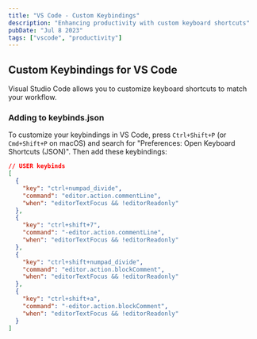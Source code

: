 ```yaml
---
title: "VS Code - Custom Keybindings"
description: "Enhancing productivity with custom keyboard shortcuts"
pubDate: "Jul 8 2023"
tags: ["vscode", "productivity"]
---
```


## Custom Keybindings for VS Code

Visual Studio Code allows you to customize keyboard shortcuts to match your workflow.

### Adding to keybinds.json

To customize your keybindings in VS Code, press `Ctrl+Shift+P` (or `Cmd+Shift+P` on macOS) and search for "Preferences: Open Keyboard Shortcuts (JSON)". Then add these keybindings:

```json
// USER keybinds
[
  {
    "key": "ctrl+numpad_divide",
    "command": "editor.action.commentLine",
    "when": "editorTextFocus && !editorReadonly"
  },
  {
    "key": "ctrl+shift+7",
    "command": "-editor.action.commentLine",
    "when": "editorTextFocus && !editorReadonly"
  },
  {
    "key": "ctrl+shift+numpad_divide",
    "command": "editor.action.blockComment",
    "when": "editorTextFocus && !editorReadonly"
  },
  {
    "key": "ctrl+shift+a",
    "command": "-editor.action.blockComment",
    "when": "editorTextFocus && !editorReadonly"
  }
]
```
